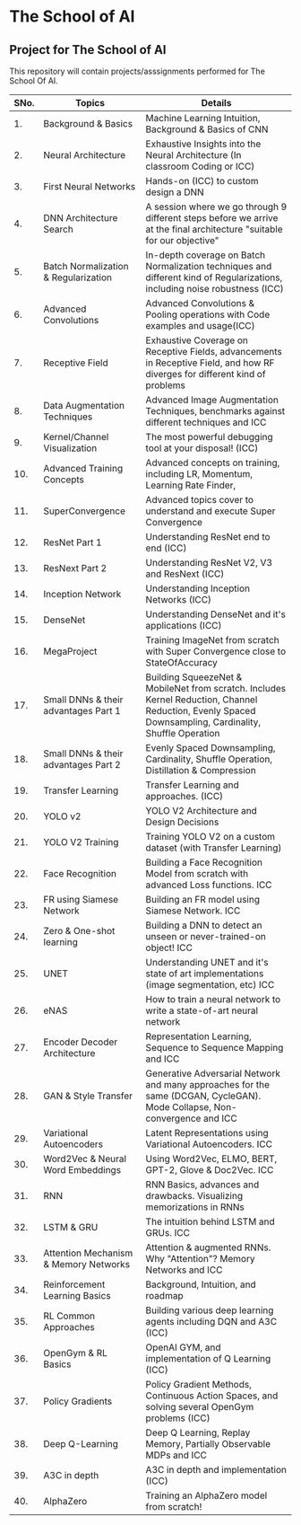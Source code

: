 # The School of AI

Project for The School of AI
---------------------------------------------------------------------------------------

This repository will contain projects/asssignments performed for The School Of AI.

| SNo. | Topics  | Details |
| ---  | ---     | ---     |
|1.| Background & Basics| Machine Learning Intuition, Background & Basics of CNN|
|2.| Neural Architecture | Exhaustive Insights into the Neural Architecture (In classroom Coding or ICC)|
|3.| First Neural Networks | Hands-on (ICC) to custom design a DNN|
|4.| DNN Architecture Search | A session where we go through 9 different steps before we arrive at the final architecture "suitable for our objective"|
|5.| Batch Normalization & Regularization | In-depth coverage on Batch Normalization techniques and different kind of Regularizations, including noise robustness (ICC)|
|6.| Advanced Convolutions | Advanced Convolutions & Pooling operations with Code examples and usage(ICC)|
|7.| Receptive Field | Exhaustive Coverage on Receptive Fields, advancements in Receptive Field, and how RF diverges for different kind of problems|
|8.| Data Augmentation Techniques | Advanced Image Augmentation Techniques, benchmarks against different techniques and ICC|
|9.| Kernel/Channel Visualization | The most powerful debugging tool at your disposal! (ICC)|
|10.| Advanced Training Concepts | Advanced concepts on training, including LR, Momentum, Learning Rate Finder,|
|11.| SuperConvergence | Advanced topics cover to understand and execute Super Convergence|
|12.| ResNet Part 1 | Understanding ResNet end to end (ICC)|
|13.| ResNext Part 2 | Understanding ResNet V2, V3 and ResNext (ICC)|
|14.| Inception Network | Understanding Inception Networks (ICC)|
|15.| DenseNet | Understanding DenseNet and it's applications (ICC)|
|16.| MegaProject | Training ImageNet from scratch with Super Convergence close to StateOfAccuracy|
|17.| Small DNNs & their advantages Part 1 | Building SqueezeNet & MobileNet from scratch. Includes Kernel Reduction, Channel Reduction, Evenly Spaced Downsampling, Cardinality, Shuffle Operation|
|18.| Small DNNs & their advantages Part 2 | Evenly Spaced Downsampling, Cardinality, Shuffle Operation, Distillation & Compression|
|19.| Transfer Learning | Transfer Learning and approaches. (ICC)|
|20.| YOLO v2 | YOLO V2 Architecture and Design Decisions|
|21.| YOLO V2 Training | Training YOLO V2 on a custom dataset (with Transfer Learning)|
|22.| Face Recognition | Building a Face Recognition Model from scratch with advanced Loss functions. ICC|
|23.| FR using Siamese Network | Building an FR model using Siamese Network. ICC|
|24.| Zero & One-shot learning | Building a DNN to detect an unseen or never-trained-on object! ICC|
|25.| UNET | Understanding UNET and it's state of art implementations (image segmentation, etc) ICC|
|26.| eNAS | How to train a neural network to write a state-of-art neural network|
|27.| Encoder Decoder Architecture | Representation Learning, Sequence to Sequence Mapping and ICC|
|28.| GAN & Style Transfer | Generative Adversarial Network and many approaches for the same (DCGAN, CycleGAN). Mode Collapse, Non-convergence and ICC|
|29.| Variational Autoencoders | Latent Representations using Variational Autoencoders. ICC|
|30.| Word2Vec & Neural Word Embeddings | Using Word2Vec, ELMO, BERT, GPT-2, Glove & Doc2Vec. ICC|
|31.| RNN | RNN Basics, advances and drawbacks. Visualizing memorizations in RNNs|
|32.| LSTM & GRU | The intuition behind LSTM and GRUs. ICC|
|33.| Attention Mechanism & Memory Networks | Attention & augmented RNNs. Why "Attention"? Memory Networks and ICC|
|34.| Reinforcement Learning Basics | Background, Intuition, and roadmap|
|35.| RL Common Approaches | Building various deep learning agents including DQN and A3C (ICC)|
|36.| OpenGym & RL Basics | OpenAI GYM, and implementation of Q Learning (ICC)|
|37.| Policy Gradients | Policy Gradient Methods, Continuous Action Spaces, and solving several OpenGym problems (ICC)|
|38.| Deep Q-Learning | Deep Q Learning, Replay Memory, Partially Observable MDPs and ICC|
|39.| A3C in depth | A3C in depth and implementation (ICC)|
|40.| AlphaZero | Training an AlphaZero model from scratch!|
